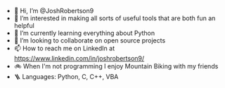 - 👋 Hi, I’m @JoshRobertson9
- 👀 I’m interested in making all sorts of useful tools that are both fun an helpful
- 🌱 I’m currently learning everything about Python
- 💞️ I’m looking to collaborate on open source projects
- 📫 How to reach me on LinkedIn at https://www.linkedin.com/in/joshrobertson9/
- 🚲 When I'm not programming I enjoy Mountain Biking with my friends 
- 🪜 Languages: Python, C, C++, VBA

<!---
JoshRobertson9/JoshRobertson9 is a ✨ special ✨ repository because its `README.md` (this file) appears on your GitHub profile.
You can click the Preview link to take a look at your changes.
--->

